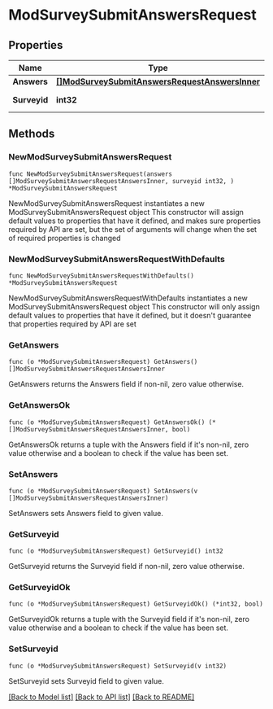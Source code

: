 # ModSurveySubmitAnswersRequest

## Properties

Name | Type | Description | Notes
------------ | ------------- | ------------- | -------------
**Answers** | [**[]ModSurveySubmitAnswersRequestAnswersInner**](ModSurveySubmitAnswersRequestAnswersInner.md) |  | 
**Surveyid** | **int32** | Survey id | [default to null]

## Methods

### NewModSurveySubmitAnswersRequest

`func NewModSurveySubmitAnswersRequest(answers []ModSurveySubmitAnswersRequestAnswersInner, surveyid int32, ) *ModSurveySubmitAnswersRequest`

NewModSurveySubmitAnswersRequest instantiates a new ModSurveySubmitAnswersRequest object
This constructor will assign default values to properties that have it defined,
and makes sure properties required by API are set, but the set of arguments
will change when the set of required properties is changed

### NewModSurveySubmitAnswersRequestWithDefaults

`func NewModSurveySubmitAnswersRequestWithDefaults() *ModSurveySubmitAnswersRequest`

NewModSurveySubmitAnswersRequestWithDefaults instantiates a new ModSurveySubmitAnswersRequest object
This constructor will only assign default values to properties that have it defined,
but it doesn't guarantee that properties required by API are set

### GetAnswers

`func (o *ModSurveySubmitAnswersRequest) GetAnswers() []ModSurveySubmitAnswersRequestAnswersInner`

GetAnswers returns the Answers field if non-nil, zero value otherwise.

### GetAnswersOk

`func (o *ModSurveySubmitAnswersRequest) GetAnswersOk() (*[]ModSurveySubmitAnswersRequestAnswersInner, bool)`

GetAnswersOk returns a tuple with the Answers field if it's non-nil, zero value otherwise
and a boolean to check if the value has been set.

### SetAnswers

`func (o *ModSurveySubmitAnswersRequest) SetAnswers(v []ModSurveySubmitAnswersRequestAnswersInner)`

SetAnswers sets Answers field to given value.


### GetSurveyid

`func (o *ModSurveySubmitAnswersRequest) GetSurveyid() int32`

GetSurveyid returns the Surveyid field if non-nil, zero value otherwise.

### GetSurveyidOk

`func (o *ModSurveySubmitAnswersRequest) GetSurveyidOk() (*int32, bool)`

GetSurveyidOk returns a tuple with the Surveyid field if it's non-nil, zero value otherwise
and a boolean to check if the value has been set.

### SetSurveyid

`func (o *ModSurveySubmitAnswersRequest) SetSurveyid(v int32)`

SetSurveyid sets Surveyid field to given value.



[[Back to Model list]](../README.md#documentation-for-models) [[Back to API list]](../README.md#documentation-for-api-endpoints) [[Back to README]](../README.md)


